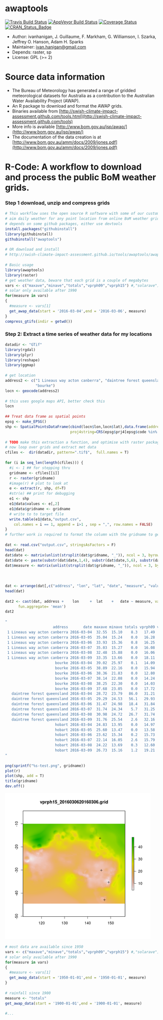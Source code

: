 awaptools
=========



[![Travis Build Status](https://travis-ci.org/swish-climate-impact-assessment/awaptools.png?branch=develop)](https://travis-ci.org/swish-climate-impact-assessment/awaptools)
[![AppVeyor Build Status](https://img.shields.io/appveyor/ci/ivanhanigan/awaptools/master.svg?label=Windows)](https://ci.appveyor.com/project/ivanhanigan/awaptools)
[![Coverage Status](https://codecov.io/github/swish-climate-impact-assessment/awaptools/coverage.svg?branch=master)](https://codecov.io/github/swish-climate-impact-assessment/awaptools?branch=master)
[![CRAN_Status_Badge](http://www.r-pkg.org/badges/version/awaptools)](http://cran.r-project.org/package=awaptools)

- Author: ivanhanigan, J. Guillaume, F. Markham, G. Williamson, I. Szarka, Jeffrey O. Hanson, Adam H. Sparks
- Maintainer: <ivan.hanigan@gmail.com>
- Depends: raster, sp
- License: GPL (>= 2)
  
# Source data information

- The Bureau of Meteorology has generated a range of gridded meteorological datasets for Australia as a contribution to the Australian Water Availability Project (AWAP). 
- An R package to download and format the AWAP grids.
- Binaries available from [http://swish-climate-impact-assessment.github.com/tools.html](http://swish-climate-impact-assessment.github.com/tools)
- More info is available [http://www.bom.gov.au/jsp/awap/](http://www.bom.gov.au/jsp/awap/)
- The documentation of the data creation is at [http://www.bom.gov.au/amm/docs/2009/jones.pdf](http://www.bom.gov.au/amm/docs/2009/jones.pdf)

# R-Code: A workflow to download and process the public BoM weather grids.

### Step 1 download, unzip and compress grids
```r
# This workflow uses the open source R software with some of our custom written packages:
# aim daily weather for any point location from online BoM weather grids
# depends on some github packages, either use devtools
install.packages("githubinstall")
library(githubinstall)
githubinstall("awaptools")

# OR download and install
# http://swish-climate-impact-assessment.github.io/tools/awaptools/awaptools-downloads.html

# Basic usage
library(awaptools)
library(raster)
# get weather data, beware that each grid is a couple of megabytes
vars <- c("maxave","minave","totals","vprph09","vprph15") #,"solarave") 
# solar only available after 1990
for(measure in vars)
{
  #measure <- vars[1]
  get_awap_data(start = '2016-03-04',end = '2016-03-06', measure)
}
compress_gtifs(indir = getwd())
```
### Step 2: Extract a time series of weather data for my locations
```r
datadir <- "GTif"
library(rgdal)
library(plyr)
library(reshape) 
library(ggmap)
 
# get location
address2 <- c("1 Lineaus way acton canberra", "daintree forest queensland", "hobart",
              "bourke")
locn <- geocode(address2)

# this uses google maps API, better check this
locn

## Treat data frame as spatial points
epsg <- make_EPSG()
shp <- SpatialPointsDataFrame(cbind(locn$lon,locn$lat),data.frame(address = address2, locn),
                              proj4string=CRS(epsg$prj4[epsg$code %in% '4283']))

# TODO make this extraction a function, and optimise with raster package things like stack and brick
# now loop over grids and extract met data
cfiles <-  dir(datadir, pattern=".tif$",  full.names = T)
 
for (i in seq_len(length(cfiles))) {
  #i <- 1 ## for stepping thru
  gridname <- cfiles[[i]]
  r <- raster(gridname)
  #image(r) # plot to look at
  e <- extract(r, shp, df=T)
  #str(e) ## print for debugging
  e1 <- shp
  e1@data$values <- e[,2]
  e1@data$gridname <- gridname
  # write to to target file
  write.table(e1@data,"output.csv",
    col.names = i == 1, append = i>1 , sep = ",", row.names = FALSE)
}
# further work is required to format the column with the gridname to get out the date and weather paramaters.

dat <- read.csv("output.csv", stringsAsFactors = F)
head(dat)
dat$date <- matrix(unlist(strsplit(dat$gridname, "_")), ncol = 3, byrow=TRUE)[,3]
dat$date <- paste(substr(dat$date,1,4), substr(dat$date,5,6), substr(dat$date,7,8), sep = "-")
dat$measure <- matrix(unlist(strsplit(dat$gridname, "_")), ncol = 3, byrow=TRUE)[,2]



dat <- arrange(dat[,c("address", "lon", "lat", "date", "measure", "values")], address, date, measure)
head(dat)

dat2 <- cast(dat, address +    lon     +  lat    +   date ~ measure, value = 'values',
      fun.aggregate= 'mean')
dat2

"
                      address       date maxave minave totals vprph09 vprph15
 1 Lineaus way acton canberra 2016-03-04  32.55  15.10    8.3   17.49   13.92
 1 Lineaus way acton canberra 2016-03-05  35.04  15.24    0.0   16.28   13.18
 1 Lineaus way acton canberra 2016-03-06  33.93  15.36    0.8   16.25    7.74
 1 Lineaus way acton canberra 2016-03-07  35.03  15.27    0.0   16.08   11.77
 1 Lineaus way acton canberra 2016-03-08  32.48  15.88    0.0   16.06   12.39
 1 Lineaus way acton canberra 2016-03-09  33.35  13.66    0.0   18.11   14.55
                       bourke 2016-03-04  39.02  25.97    0.1   14.09   12.43
                       bourke 2016-03-05  38.89  22.16    0.0   15.94   12.02
                       bourke 2016-03-06  38.36  21.83    0.0   12.80   11.31
                       bourke 2016-03-07  38.14  22.08    0.0   14.24   12.92
                       bourke 2016-03-08  38.25  22.30    0.0   14.03   12.76
                       bourke 2016-03-09  37.68  23.05    0.0   17.72   13.04
   daintree forest queensland 2016-03-04  28.72  23.79   86.0   31.21   29.34
   daintree forest queensland 2016-03-05  29.29  24.53   56.1   29.93   30.62
   daintree forest queensland 2016-03-06  31.47  24.98   18.4   31.84   30.43
   daintree forest queensland 2016-03-07  31.74  24.34    5.7   31.25   31.85
   daintree forest queensland 2016-03-08  30.98  24.72   26.7   31.74   32.20
   daintree forest queensland 2016-03-09  31.76  25.54    2.6   32.16   31.35
                       hobart 2016-03-04  24.83  13.95    0.0   14.97   15.15
                       hobart 2016-03-05  25.60  13.47    0.0   13.58   13.27
                       hobart 2016-03-06  23.62  15.34    0.2   15.73   14.63
                       hobart 2016-03-07  22.14  16.05    2.6   15.79   13.68
                       hobart 2016-03-08  24.22  13.69    0.3   12.60   15.18
                       hobart 2016-03-09  26.73  15.16    1.2   19.21   14.87
"

png(sprintf("%s-test.png", gridname))
plot(r)
plot(shp, add = T)
title(gridname)
dev.off()

```

![tests/vprph15_2016030620160306.grid-test.png](tests/vprph15_2016030620160306.grid-test.png)


```r
# most data are available since 1950
vars <- c("maxave","minave","totals","vprph09","vprph15") #,"solarave") 
# solar only available after 1990
for(measure in vars)
{
  #measure <- vars[1]
  get_awap_data(start = '1950-01-01',end = '1950-01-01', measure)
}

# rainfall since 1900
measure <- "totals"
get_awap_data(start = '1900-01-01',end = '1900-01-01', measure)

#...


```
